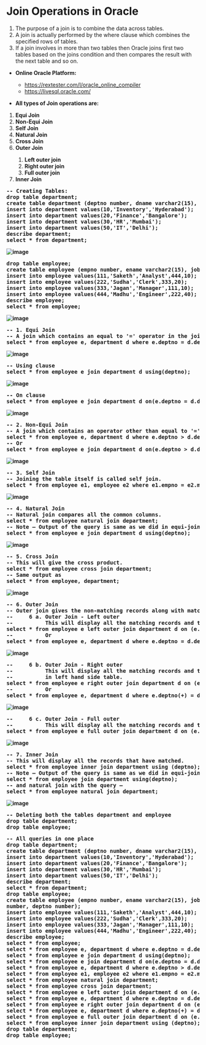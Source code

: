 # Join Operations in Oracle

1. The purpose of a join is to combine the data across tables.
2. A join is actually performed by the where clause which combines the specified rows of tables.
3. If a join involves in more than two tables then Oracle joins first two tables based on the joins condition and then compares the result with the next table and so on.

* **Online Oracle Platform:**
  * https://rextester.com/l/oracle_online_compiler
  * https://livesql.oracle.com/

* **All types of Join operations are:**

<ol start = "1.">
  <li><b> Equi Join </b></li>
  <li><b> Non-Equi Join </b></li>
  <li><b> Self Join </b></li>
  <li><b> Natural Join </b></li>
  <li><b> Cross Join </b></li>
  <li><b> Outer Join </b></li>
    <ol start = "a.">
    <li><b> Left outer join</b></li>
    <li><b> Right outer join</b></li>
    <li><b> Full outer join</b></li>
    </ol>
  <li><b> Inner Join </b></li>
</ol>
<b>
<pre>
-- Creating Tables:
drop table department;
create table department (deptno number, dname varchar2(15), loc varchar2(10));
insert into department values(10,'Inventory','Hyderabad');
insert into department values(20,'Finance','Bangalore');
insert into department values(30,'HR','Mumbai');
insert into department values(50,'IT','Delhi');
describe department;
select * from department;
</pre>

![image](https://github.com/toarnabtrainer/Oracle_Notes/assets/111301975/4a0dab9d-ec1d-4365-b8fd-34e25974e0e2)

<pre>
drop table employee;
create table employee (empno number, ename varchar2(15), job varchar2(10), mgr number, deptno number);
insert into employee values(111,'Saketh','Analyst',444,10);
insert into employee values(222,'Sudha','Clerk',333,20);
insert into employee values(333,'Jagan','Manager',111,10);
insert into employee values(444,'Madhu','Engineer',222,40);
describe employee;
select * from employee;
</pre>

![image](https://github.com/toarnabtrainer/Oracle_Notes/assets/111301975/2a343d4e-72ac-4044-aaca-274ef6be0da2)

<pre>
-- 1. Equi Join
-- A join which contains an equal to '=' operator in the joins condition.
select * from employee e, department d where e.deptno = d.deptno;
</pre>

![image](https://github.com/toarnabtrainer/Oracle_Notes/assets/111301975/b6373a1b-e7c8-4e95-9aed-481e72087cce)

<pre>
-- Using clause
select * from employee e join department d using(deptno);
</pre>

![image](https://github.com/toarnabtrainer/Oracle_Notes/assets/111301975/a46aca0c-8c6a-4626-9991-80e5f9e7e596)

<pre>
-- On clause
select * from employee e join department d on(e.deptno = d.deptno);
</pre>

![image](https://github.com/toarnabtrainer/Oracle_Notes/assets/111301975/2cddd50a-7097-4a5b-bde5-de5493771408)

<pre>
-- 2. Non-Equi Join
-- A join which contains an operator other than equal to '=' in the joins condition.
select * from employee e, department d where e.deptno > d.deptno;
-- Or
select * from employee e join department d on(e.deptno > d.deptno);
</pre>

![image](https://github.com/toarnabtrainer/Oracle_Notes/assets/111301975/7fe5cb9e-48d1-42f2-94db-1fb9c7fc96c9)

<pre>
-- 3. Self Join
-- Joining the table itself is called self join.
select * from employee e1, employee e2 where e1.empno = e2.mgr;
</pre>

![image](https://github.com/toarnabtrainer/Oracle_Notes/assets/111301975/235992ae-e40f-4aa9-80ae-dbcd953c5657)

<pre>
-- 4. Natural Join
-- Natural join compares all the common columns.
select * from employee natural join department;
-- Note – Output of the query is same as we did in equi-join with the query –
select * from employee e join department d using(deptno);
</pre>

![image](https://github.com/toarnabtrainer/Oracle_Notes/assets/111301975/2c4d5b23-fd1d-4aac-8c94-6b84d3e2a57b)

<pre>
-- 5. Cross Join
-- This will give the cross product.
select * from employee cross join department;
-- Same output as
select * from employee, department;
</pre>

![image](https://github.com/toarnabtrainer/Oracle_Notes/assets/111301975/611c0a23-3a5b-4c7f-8d63-7b22cb9a14a0)

<pre>
-- 6. Outer Join
-- Outer join gives the non-matching records along with matching records.
--     6 a. Outer Join - Left outer
--          This will display all the matching records and the records which are in left hand side table those that are not in right hand side table.
select * from employee e left outer join department d on (e.deptno = d.deptno);
--          Or
select * from employee e, department d where e.deptno = d.deptno(+);
</pre>

![image](https://github.com/toarnabtrainer/Oracle_Notes/assets/111301975/137587c8-eab8-440f-94a0-bd8093ae891d)

<pre>
--     6 b. Outer Join - Right outer
--          This will display all the matching records and the records which are in right hand side table those that are not
--          in left hand side table.
select * from employee e right outer join department d on (e.deptno = d.deptno);
--          Or
select * from employee e, department d where e.deptno(+) = d.deptno;
</pre>

![image](https://github.com/toarnabtrainer/Oracle_Notes/assets/111301975/14b4c4be-83d7-4576-93f3-b3e45ae633f6)

<pre>
--     6 c. Outer Join - Full outer
--          This will display all the matching records and the non-matching records from both tables.
select * from employee e full outer join department d on (e.deptno = d.deptno);
</pre>

![image](https://github.com/toarnabtrainer/Oracle_Notes/assets/111301975/fbb5b3ec-1022-408c-9827-8e43f1d30eba)

<pre>
-- 7. Inner Join
-- This will display all the records that have matched.
select * from employee inner join department using (deptno);
-- Note – Output of the query is same as we did in equi-join with the query –
select * from employee join department using(deptno);
-- and natural join with the query –
select * from employee natural join department;
</pre>


![image](https://github.com/toarnabtrainer/Oracle_Notes/assets/111301975/a34131b0-2925-4e41-9d8b-a71fa951c6d5)

<pre>
-- Deleting both the tables department and employee
drop table department;
drop table employee;
</pre>

<pre>
-- All queries in one place
drop table department;
create table department (deptno number, dname varchar2(15), loc varchar2(10));
insert into department values(10,'Inventory','Hyderabad');
insert into department values(20,'Finance','Bangalore');
insert into department values(30,'HR','Mumbai');
insert into department values(50,'IT','Delhi');
describe department;
select * from department;
drop table employee;
create table employee (empno number, ename varchar2(15), job varchar2(10), mgr
number, deptno number);
insert into employee values(111,'Saketh','Analyst',444,10);
insert into employee values(222,'Sudha','Clerk',333,20);
insert into employee values(333,'Jagan','Manager',111,10);
insert into employee values(444,'Madhu','Engineer',222,40);
describe employee;
select * from employee;
select * from employee e, department d where e.deptno = d.deptno;
select * from employee e join department d using(deptno);
select * from employee e join department d on(e.deptno = d.deptno);
select * from employee e, department d where e.deptno > d.deptno;
select * from employee e1, employee e2 where e1.empno = e2.mgr;
select * from employee natural join department;
select * from employee cross join department;
select * from employee e left outer join department d on (e.deptno = d.deptno);
select * from employee e, department d where e.deptno = d.deptno(+);
select * from employee e right outer join department d on (e.deptno = d.deptno);
select * from employee e, department d where e.deptno(+) = d.deptno;
select * from employee e full outer join department d on (e.deptno = d.deptno);
select * from employee inner join department using (deptno);
drop table department;
drop table employee;
</pre>
</b>
